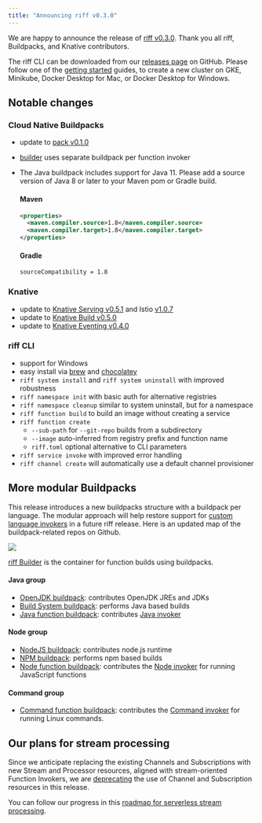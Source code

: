 ```yaml
---
title: "Announcing riff v0.3.0"
---
```


We are happy to announce the release of [riff v0.3.0](https://github.com/projectriff/riff/releases/tag/v0.3.0). Thank you all riff, Buildpacks, and Knative contributors.

<!--truncate-->

The riff CLI can be downloaded from our [releases page](https://github.com/projectriff/riff/releases/tag/v0.3.0) on GitHub. Please follow one of the [getting started](/docs) guides, to create a new cluster on GKE, Minikube, Docker Desktop for Mac, or Docker Desktop for Windows.

## Notable changes

### Cloud Native Buildpacks

- update to [pack v0.1.0](https://github.com/buildpack/pack/releases/tag/v0.1.0)
- [builder](https://github.com/projectriff/builder/blob/v0.2.0/builder.toml) uses separate buildpack per function invoker 
- The Java buildpack includes support for Java 11.  Please add a source version of Java 8 or later to your Maven pom or Gradle build.

  #### Maven
  ```xml
  <properties>
    <maven.compiler.source>1.8</maven.compiler.source>
    <maven.compiler.target>1.8</maven.compiler.target>
  </properties>
  ```

  #### Gradle
  ```
  sourceCompatibility = 1.8
  ```

### Knative

- update to [Knative Serving v0.5.1](https://github.com/knative/serving/releases/tag/v0.5.1) and Istio [v1.0.7](https://github.com/istio/istio/releases/tag/1.0.7)
- update to [Knative Build v0.5.0](https://github.com/knative/build/releases/tag/v0.5.0)
- update to [Knative Eventing v0.4.0](https://github.com/knative/eventing/releases/tag/v0.4.0)

### riff CLI

- support for Windows
- easy install via [brew](https://formulae.brew.sh/formula/riff) and [chocolatey](https://chocolatey.org/packages/riff/0.3.0)
- `riff system install` and `riff system uninstall` with improved robustness
- `riff namespace init` with basic auth for alternative registries
- `riff namespace cleanup` similar to system uninstall, but for a namespace
- `riff function build` to build an image without creating a service
- `riff function create`
    - `--sub-path` for `--git-repo` builds from a subdirectory
    - `--image` auto-inferred from registry prefix and function name
    - `riff.toml` optional alternative to CLI parameters
- `riff service invoke` with improved error handling
- `riff channel create` will automatically use a default channel provisioner

## More modular Buildpacks
This release introduces a new buildpacks structure with a buildpack per language. The modular approach will help restore support for [custom language invokers](https://github.com/projectriff/riff/issues/1093) in a future riff release.
Here is an updated map of the buildpack-related repos on Github.

![](/img/builders2.svg)

[riff Builder](https://github.com/projectriff/builder) is the container for function builds using buildpacks.

#### Java group
- [OpenJDK buildpack](https://github.com/cloudfoundry/openjdk-buildpack): contributes OpenJDK JREs and JDKs
- [Build System buildpack](https://github.com/cloudfoundry/build-system-buildpack): performs Java based builds
- [Java function buildpack](https://github.com/projectriff/java-function-buildpack): contributes [Java invoker](https://github.com/projectriff/java-function-invoker)

#### Node group
- [NodeJS buildpack](https://github.com/cloudfoundry/nodejs-cnb): contributes node.js runtime
- [NPM buildpack](https://github.com/cloudfoundry/npm-cnb): performs npm based builds
- [Node function buildpack](https://github.com/projectriff/node-function-buildpack): contributes the [Node  invoker](https://github.com/projectriff/node-function-invoker) for running JavaScript functions

#### Command group
- [Command function buildpack](https://github.com/projectriff/command-function-buildpack): contributes the [Command invoker](https://github.com/projectriff/command-function-invoker) for running Linux commands.


## Our plans for stream processing

Since we anticipate replacing the existing Channels and Subscriptions with new Stream and Processor resources, aligned with stream-oriented Function Invokers, we are [deprecating](https://github.com/projectriff/riff/pull/1237) the use of Channel and Subscription resources in this release.

You can follow our progress in this [roadmap for serverless stream processing](https://github.com/projectriff/riff/issues/1159).
